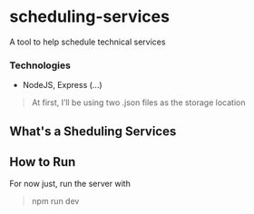 # scheduling-services
A tool to help schedule technical services

### Technologies
- NodeJS, Express (...)

>At first, I’ll be using two .json files as the storage location

## What's a Sheduling Services

## How to Run

For now just, run the server with 
>npm run dev
